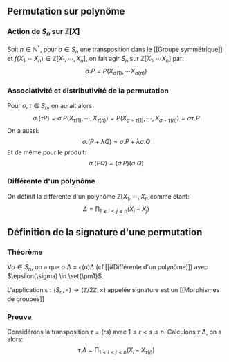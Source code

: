 
## Permutation sur polynôme

### Action de $S_n$ sur $\mathbb Z[X]$
Soit $n \in \mathbb{N}^*$, pour $\sigma \in S_n$ une transposition dans le [[Groupe symmétrique]] et $f(X_{1}, \cdots X_{n}) \in\mathbb{Z}[X_{1}, \cdots, X_{n}]$, on fait agir $S_n$ sur $\mathbb{Z}[X_{1},\cdots X_n]$ par:
$$\sigma.P=P(X_{\sigma(1)}, \cdots X_{\sigma(n)})$$
### Associativité et distributivité de la permutation
Pour $\sigma, \tau \in S_n$, on aurait alors
$$\sigma.(\tau P) = \sigma.P(X_{\tau(1)}, \cdots, X_{\tau(n)}) = P(X_{\sigma \circ\tau(1)}, \cdots, X_{\sigma \circ\tau(n)}) = \sigma\tau.P$$
On a aussi:
$$\sigma.(P+\lambda Q) = \sigma.P + \lambda\sigma.Q$$
Et de même pour le produit:
$$\sigma.(PQ) = (\sigma.P)(\sigma.Q)$$
### Différente d'un polynôme
On définit la différente d'un polynôme $\mathbb Z[X_{1}, \cdots, X_{n}]$comme étant:
$$\Delta= \prod_{1\leq i < j \leq n}(X_{i}- X_{j})$$
## Définition de la signature d'une permutation

### Théorème
$\forall \sigma \in S_n,$ on a que $\sigma.\Delta = \epsilon(\sigma)\Delta$  (cf.[[#Différente d'un polynôme]]) avec $\epsilon(\sigma) \in \set{\pm1}$.

L'application $\epsilon : (S_{n}, \circ) \to (\mathbb{Z}/2\mathbb{Z}, \times)$ appelée signature est un [[Morphismes de groupes]]

### Preuve
Considérons la transposition $\tau=(rs)$ avec $1 \leq r < s \leq n$. Calculons $\tau.\Delta$, on a alors:
$$\tau.\Delta = \prod_{1\leq i < j \leq n}(X_{i}- X_{\tau(j)})$$
